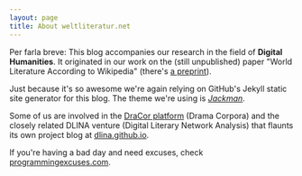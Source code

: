 ```yaml
---
layout: page
title: About weltliteratur.net
---
```


Per farla breve: This blog accompanies our research in the field of **Digital Humanities**. It originated in our work on the (still unpublished) paper "World Literature According to Wikipedia" (there's [a preprint](https://arxiv.org/abs/1701.00991)).

Just because it's so awesome we're again relying on GitHub's Jekyll static site generator for this blog. The theme we're using is *[Jackman](https://krownthemes.com/jackman/index.html)*.

Some of us are involved in the [DraCor platform](https://dracor.org/) (Drama Corpora) and the closely related DLINA venture (Digital Literary Network Analysis) that flaunts its own project blog at [dlina.github.io](https://dlina.github.io/).

If you're having a bad day and need excuses, check [programmingexcuses.com](http://www.programmingexcuses.com/).
